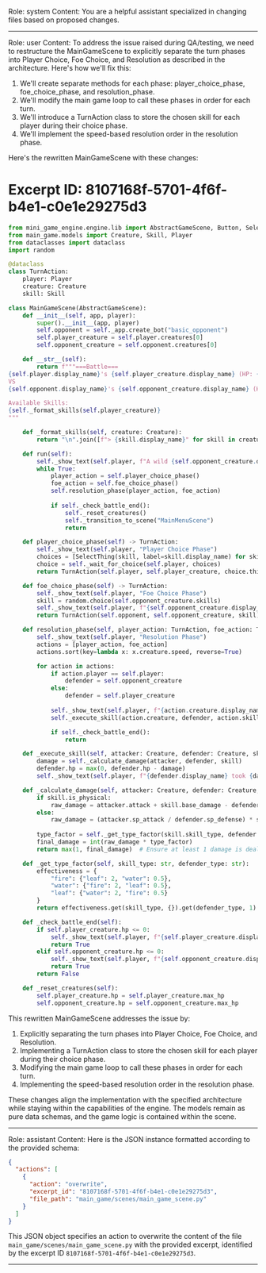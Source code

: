 Role: system
Content: You are a helpful assistant specialized in changing files based on proposed changes.
__________________
Role: user
Content: To address the issue raised during QA/testing, we need to restructure the MainGameScene to explicitly separate the turn phases into Player Choice, Foe Choice, and Resolution as described in the architecture. Here's how we'll fix this:

1. We'll create separate methods for each phase: player_choice_phase, foe_choice_phase, and resolution_phase.
2. We'll modify the main game loop to call these phases in order for each turn.
3. We'll introduce a TurnAction class to store the chosen skill for each player during their choice phase.
4. We'll implement the speed-based resolution order in the resolution phase.

Here's the rewritten MainGameScene with these changes:

# Excerpt ID: 8107168f-5701-4f6f-b4e1-c0e1e29275d3
```python main_game/scenes/main_game_scene.py
from mini_game_engine.engine.lib import AbstractGameScene, Button, SelectThing
from main_game.models import Creature, Skill, Player
from dataclasses import dataclass
import random

@dataclass
class TurnAction:
    player: Player
    creature: Creature
    skill: Skill

class MainGameScene(AbstractGameScene):
    def __init__(self, app, player):
        super().__init__(app, player)
        self.opponent = self._app.create_bot("basic_opponent")
        self.player_creature = self.player.creatures[0]
        self.opponent_creature = self.opponent.creatures[0]

    def __str__(self):
        return f"""===Battle===
{self.player.display_name}'s {self.player_creature.display_name} (HP: {self.player_creature.hp}/{self.player_creature.max_hp})
VS
{self.opponent.display_name}'s {self.opponent_creature.display_name} (HP: {self.opponent_creature.hp}/{self.opponent_creature.max_hp})

Available Skills:
{self._format_skills(self.player_creature)}
"""

    def _format_skills(self, creature: Creature):
        return "\n".join([f"> {skill.display_name}" for skill in creature.skills])

    def run(self):
        self._show_text(self.player, f"A wild {self.opponent_creature.display_name} appeared!")
        while True:
            player_action = self.player_choice_phase()
            foe_action = self.foe_choice_phase()
            self.resolution_phase(player_action, foe_action)
            
            if self._check_battle_end():
                self._reset_creatures()
                self._transition_to_scene("MainMenuScene")
                return

    def player_choice_phase(self) -> TurnAction:
        self._show_text(self.player, "Player Choice Phase")
        choices = [SelectThing(skill, label=skill.display_name) for skill in self.player_creature.skills]
        choice = self._wait_for_choice(self.player, choices)
        return TurnAction(self.player, self.player_creature, choice.thing)

    def foe_choice_phase(self) -> TurnAction:
        self._show_text(self.player, "Foe Choice Phase")
        skill = random.choice(self.opponent_creature.skills)
        self._show_text(self.player, f"{self.opponent_creature.display_name} is choosing a skill...")
        return TurnAction(self.opponent, self.opponent_creature, skill)

    def resolution_phase(self, player_action: TurnAction, foe_action: TurnAction):
        self._show_text(self.player, "Resolution Phase")
        actions = [player_action, foe_action]
        actions.sort(key=lambda x: x.creature.speed, reverse=True)

        for action in actions:
            if action.player == self.player:
                defender = self.opponent_creature
            else:
                defender = self.player_creature
            
            self._show_text(self.player, f"{action.creature.display_name} uses {action.skill.display_name}!")
            self._execute_skill(action.creature, defender, action.skill)

            if self._check_battle_end():
                return

    def _execute_skill(self, attacker: Creature, defender: Creature, skill: Skill):
        damage = self._calculate_damage(attacker, defender, skill)
        defender.hp = max(0, defender.hp - damage)
        self._show_text(self.player, f"{defender.display_name} took {damage} damage!")

    def _calculate_damage(self, attacker: Creature, defender: Creature, skill: Skill):
        if skill.is_physical:
            raw_damage = attacker.attack + skill.base_damage - defender.defense
        else:
            raw_damage = (attacker.sp_attack / defender.sp_defense) * skill.base_damage
        
        type_factor = self._get_type_factor(skill.skill_type, defender.creature_type)
        final_damage = int(raw_damage * type_factor)
        return max(1, final_damage)  # Ensure at least 1 damage is dealt

    def _get_type_factor(self, skill_type: str, defender_type: str):
        effectiveness = {
            "fire": {"leaf": 2, "water": 0.5},
            "water": {"fire": 2, "leaf": 0.5},
            "leaf": {"water": 2, "fire": 0.5}
        }
        return effectiveness.get(skill_type, {}).get(defender_type, 1)

    def _check_battle_end(self):
        if self.player_creature.hp <= 0:
            self._show_text(self.player, f"{self.player_creature.display_name} fainted! You lost the battle.")
            return True
        elif self.opponent_creature.hp <= 0:
            self._show_text(self.player, f"{self.opponent_creature.display_name} fainted! You won the battle!")
            return True
        return False

    def _reset_creatures(self):
        self.player_creature.hp = self.player_creature.max_hp
        self.opponent_creature.hp = self.opponent_creature.max_hp
```

This rewritten MainGameScene addresses the issue by:

1. Explicitly separating the turn phases into Player Choice, Foe Choice, and Resolution.
2. Implementing a TurnAction class to store the chosen skill for each player during their choice phase.
3. Modifying the main game loop to call these phases in order for each turn.
4. Implementing the speed-based resolution order in the resolution phase.

These changes align the implementation with the specified architecture while staying within the capabilities of the engine. The models remain as pure data schemas, and the game logic is contained within the scene.
__________________
Role: assistant
Content: Here is the JSON instance formatted according to the provided schema:

```json
{
  "actions": [
    {
      "action": "overwrite",
      "excerpt_id": "8107168f-5701-4f6f-b4e1-c0e1e29275d3",
      "file_path": "main_game/scenes/main_game_scene.py"
    }
  ]
}
```

This JSON object specifies an action to overwrite the content of the file `main_game/scenes/main_game_scene.py` with the provided excerpt, identified by the excerpt ID `8107168f-5701-4f6f-b4e1-c0e1e29275d3`.
__________________
